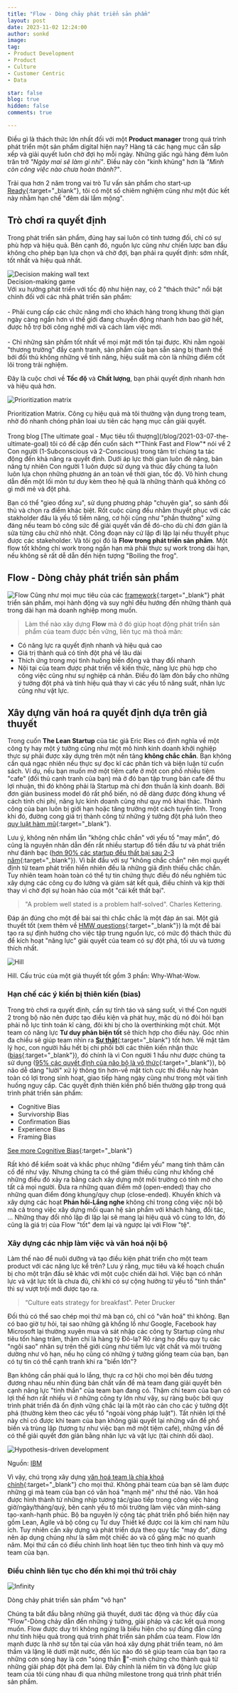 ```yaml
---
title: "Flow - Dòng chảy phát triển sản phẩm"
layout: post
date: 2023-11-02 12:24:00
author: sonkd
image: 
tag:
- Product Development
- Product
- Culture
- Customer Centric
- Data

star: false
blog: true
hidden: false
comments: true

---
```


Điều gì là thách thức lớn nhất đối với một **Product manager** trong quá trình phát triển một sản phẩm digital hiện nay? Hàng tá các hạng mục cần sắp xếp và giải quyết luôn chờ đợi họ mỗi ngày. Những giấc ngủ hàng đêm luôn trăn trở *"Ngày mai sẽ làm gì nhỉ"*. Điều này còn "kinh khủng" hơn là *"Mình còn công việc nào chưa hoàn thành?"*.

Trải qua hơn 2 năm trong vai trò Tư vấn sản phẩm cho start-up [Ready](https://ready.io){:target="_blank"}, tôi có một số chiêm nghiệm cũng như một đúc kết này nhằm hạn chế "đêm dài lắm mộng".

## Trò chơi ra quyết định

Trong phát triển sản phẩm, đúng hay sai luôn có tính tương đối, chỉ có sự phù hợp và hiệu quả. Bên cạnh đó, nguồn lực cũng như chiến lược ban đầu không cho phép bạn lựa chọn và chờ đợi, bạn phải ra quyết định: sớm nhất, tốt nhất và hiệu quả nhất.

<div class="side-by-side">
    <div class="toleft">
        <img class="image" src="/assets/img/blog/decision-making.jpg" alt="Decision making wall text">
        <figcaption class="caption">Decision-making game</figcaption>
    </div>
    <div class="toright">
        Với xu hướng phát triển với tốc độ như hiện nay, có 2 "thách thức" nổi bật chính đối với các nhà phát triển sản phẩm:
        <br><br>
        - Phải cung cấp các chức năng mới cho khách hàng trong khung thời gian ngày càng ngắn hơn vì thế giới đang chuyển động nhanh hơn bao giờ hết, được hỗ trợ bởi công nghệ mới và cách làm việc mới.
        <br><br>
        - Chỉ những sản phẩm tốt nhất về mọi mặt mới tồn tại được. Khi nằm ngoài "thương trường" đầy cạnh tranh, sản phẩm của bạn sẵn sàng bị thanh thế bởi đối thủ không những về tính năng, hiệu suất mà còn là những điểm cốt lõi trong trải nghiệm.
    </div>
</div>

Đây là cuộc chơi về **Tốc độ** và **Chất lượng**, bạn phải quyết định nhanh hơn và hiệu quả hơn.

![Prioritization matrix](https://www.ibm.com/design/thinking/static/prioritization-4-197b008afe461550b6e77fb9ace7ddcf.jpg)
<figcaption>Prioritization Matrix. Công cụ hiệu quả mà tôi thường vận dụng trong team, nhờ đó nhanh chóng phân loai ưu tiên các hạng mục cần giải quyết.</figcaption>
<br>
Trong blog [The ultimate goal - Mục tiêu tối thượng](/blog/2021-03-07-the-ultimate-goal) tôi có đề cập đến cuốn sách *"Think Fast and Flow"* nói về 2 Con người (1-Subconscious và 2-Conscious) trong tâm trí chúng ta tác động đến khả năng ra quyết định. Dưới áp lực thời gian luôn đè nặng, bản năng tự nhiên Con người 1 luôn được sử dụng và thúc đẩy chúng ta luôn luôn lựa chọn những phương án an toàn về thời gian, tốc độ. Vô hình chung dẫn đến một lối mòn tư duy kèm theo hệ quả là những thành quả không có gì mới mẻ và đột phá.

Bạn có thể "gieo đồng xu", sử dụng phương pháp "chuyên gia", so sánh đối thủ và chọn ra điểm khác biệt. Rốt cuộc cũng đều nhằm thuyết phục với các stakholder đâu là yếu tố tiềm năng, cơ hội cũng như "phần thưởng" xứng đáng nếu team bỏ công sức để giải quyết vấn đề đó-cho dù chỉ đơn giản là sửa từng câu chữ nhỏ nhặt. Công đoạn này cứ lặp đi lặp lại nếu thuyết phục được các stakeholder. Và tôi gọi đó là **Flow trong phát triển sản phẩm**. Một flow tốt không chỉ work trong ngắn hạn mà phải thực sự work trong dài hạn, nếu không sẽ rất dễ dẫn đến hiện tượng "Boiling the frog".

## Flow - Dòng chảy phát triển sản phẩm
![Flow](/assets/img/under-sea.gif)
Cũng như mọi mục tiêu của các [framework](https://fourweekmba.com/product-development-frameworks/){:target="_blank"} phát triển sản phẩm, mọi hành động và suy nghĩ đều hướng đến những thành quả trong dài hạn mà doanh nghiệp mong muốn.

> Làm thế nào xây dựng **Flow** mà ở đó giúp hoạt động phát triển sản phẩm của team được bền vững, liên tục mà thoả mãn:
- Có năng lực ra quyết định nhanh và hiệu quả cao
- Giá trị thành quả có tính đột phá về lâu dài
- Thích ứng trong mọi tình huống biến động và thay đổi nhanh
- Nội tại của team được phát triển về kiến thức, năng lực phù hợp cho công việc cũng như sự nghiệp cá nhân. Điều đó làm đòn bẩy cho những ý tưởng đột phá và tính hiệu quả thay vì các yếu tố năng suất, nhân lực cũng như vật lực.

## Xây dựng văn hoá ra quyết định dựa trên giả thuyết
Trong cuốn **The Lean Startup** của tác giả Eric Ries có định nghĩa về một công ty hay một ý tưởng cũng như một mô hình kinh doanh khởi nghiệp thực sự phải được xây dựng trên một nền tảng **không chắc chắn**. Bạn không cần quá ngạc nhiên nếu thực sự đọc kĩ các phân tích và biện luận từ cuốn sách. Ví dụ, nếu bạn muốn mở một tiệm cafe ở một con phố nhiều tiệm "cafe" (đối thủ cạnh tranh của bạn) mà ở đó bạn tập trung bán cafe để thu lợi nhuận, thì đó không phải là Startup mà chỉ đơn thuần là kinh doanh. Bởi đơn giản business model đó rất phổ biến, nó dễ dàng được đóng khung về cách tính chi phí, năng lực kinh doanh cũng như quy mô khai thác. Thành công của bạn luôn bị giới hạn hoặc tăng trưởng một cách tuyến tính. Trong khi đó, đường cong giá trị thành công từ những ý tưởng đột phá luôn theo [quy luật hàm mũ](https://inniches.com/startup-studios-research){:target="_blank"}.

Lưu ý, không nên nhầm lẫn "không chắc chắn" với yếu tố "may mắn", đó cũng là nguyên nhân dẫn đến rất nhiều startup đổ tiền đầu tư và phát triển như đánh bạc ([hơn 90% các startup đều thất bại sau 2-3 năm](https://www.failory.com/blog/startup-failure-rate){:target="_blank"}). Vì bắt đầu với sự "không chắc chắn" nên mọi quyết định từ team phát triển hiển nhiên đều là những giả định thiếu chắc chắn. Tuy nhiên team hoàn toàn có thể tự tin chứng thực điều đó nếu nghiêm túc xây dựng các công cụ đo lường và giám sát kết quả, điều chỉnh và kịp thời thay vì chờ đợi sự hoàn hảo của một "cái kết thất bại".

> "A problem well stated is a problem half-solved". Charles Kettering.

Đáp án đúng cho một đề bài sai thì chắc chắc là một đáp án sai. Một giả thuyết tốt (xem thêm về [HMW questions](https://www.nngroup.com/articles/how-might-we-questions/){:target="_blank"}) là một đề bài tạo ra sự định hướng cho việc tập trung nguồn lực, có mức độ thách thức đủ để kích hoạt "năng lực" giải quyết của team có sự đột phá, tối ưu và tương thích nhất.

![Hill](/assets/img/blog/hill.png)
<figcaption>Hill. Cấu trúc của một giả thuyết tốt gồm 3 phần: Why-What-Wow.</figcaption>

### Hạn chế các ý kiến bị thiên kiến (bias)
Trong trò chơi ra quyết định, cần sự tỉnh táo và sáng suốt, vì thế Con người 2 trong bộ não nên được tạo điều kiện và phát huy, mặc dù nó đòi hỏi bạn phải nỗ lực tính toán kĩ càng, đôi khi bị cho là overthinking một chút. Một team có năng lực **Tư duy phản biện tốt** sẽ thích hợp cho điều này. Góc nhìn đa chiều sẽ giúp team nhìn ra [**Sự thật**](https://www.forbes.com/sites/forbescoachescouncil/2016/11/17/why-understanding-other-perspectives-is-a-key-leadership-skill/?sh=be1eda6d2069){:target="_blank"} tốt hơn. Về mặt tâm lý học, con người hầu hết bị chi phối bởi các thiên kiến nhận thức ([bias](https://en.wikipedia.org/wiki/List_of_cognitive_biases){:target="_blank"}), đó chính là vì Con người 1 hầu như được chúng ta sử dụng ([95% các quyết định của não bộ là vô thức](https://hbr.org/2002/06/hidden-minds){:target="_blank"}), bộ não dễ dàng "lười" xử lý thông tin hơn-về mặt tích cực thì điều này hoàn toàn có lợi trong sinh hoạt, giao tiếp hàng ngày cũng như trong một vài tình huống nguy cấp. Các quyết định thiên kiến phổ biến thường gặp trong quá trình phát triển sản phẩm:
- Cognitive Bias
- Survivorship Bias
- Confirmation Bias
- Experience Bias
- Framing Bias


[See more Cognitive Bias](/research/2023-12-13-bias){:target="_blank"}

Rất khó để kiểm soát và khắc phục những "điểm yếu" mang tính thâm căn cố đế như vậy. Nhưng chúng ta có thể giảm thiểu cũng như khống chế những điều đó xảy ra bằng cách xây dựng một môi trường có tính mở cho tất cả mọi người. Đưa ra những quan điểm mở (open-ended) thay cho những quan điểm đóng khung/quy chụp (close-ended). Khuyến khích và xây dựng các hoạt **Phản hồi-Lắng nghe** không chỉ trong công việc nội bộ mà cả trong việc xây dựng mối quan hệ sản phẩm với khách hàng, đối tác, ... Những thay đổi nhỏ lặp đi lặp lại sẽ mang lại hiệu quả vô cùng to lớn, đó cũng là giá trị của Flow "tốt" đem lại và ngược lại với Flow "tệ".

### Xây dựng các nhịp làm việc và văn hoá nội bộ
Làm thế nào để nuôi dưỡng và tạo điều kiện phát triển cho một team product với các năng lực kể trên? Lưu ý rằng, mục tiêu và kế hoạch chuẩn bị cho một trận đấu sẽ khác với một cuộc chiến dài hơi. Việc bạn có nhân lực và vật lực tốt là chưa đủ, chỉ khi có sự cộng hưởng từ yếu tố "tinh thần" thì sự vượt trội mới được tạo ra.

> “Culture eats strategy for breakfast". Peter Drucker

Đối thủ có thể sao chép mọi thứ mà bạn có, chỉ có "văn hoá" thì không. Bạn có bao giờ tự hỏi, tại sao những gã khổng lồ như Google, Facebook hay Microsoft lại thường xuyên mua và sát nhập các công ty Startup cũng như tiêu tốn hàng trăm, thậm chí là hàng tỷ Đô-la? Rõ ràng họ đều quy tụ các "ngôi sao" nhân sự trên thế giới cũng như tiềm lực vật chất và môi trường dường như vô hạn, nếu họ cũng có những ý tưởng giống team của bạn, bạn có tự tin có thể cạnh tranh khi ra "biển lớn"?

Bạn không cần phải quá lo lắng, thực ra cơ hội cho mọi bên đều tương đương nhau nếu nhìn đúng bản chất vấn đề mà team đang giải quyết bên cạnh năng lực "tinh thần" của team bạn đang có. Thậm chí team của bạn có lợi thế hơn rất nhiều vì ở những công ty lớn như vậy, sự ràng buộc bởi quy trình phát triển đã ổn định vững chắc lại là một rào cản cho các ý tưởng đột phá (thường kèm theo các yếu tố "ngoài vòng pháp luật"). Tất nhiên lợi thế này chỉ có được khi team của bạn không giải quyết lại những vấn đề phổ biến và trùng lặp (tương tự như việc bạn mở một tiệm cafe), những vấn đề có thể giải quyết đơn giản bằng nhân lực và vật lực (tài chính dồi dào).

![Hypothesis-driven development](/assets/img/blog/ibm-hypothesis-driven-development.png)
<figcaption>Nguồn: <a href="https://www.ibm.com/garage/method/practices/learn/practice_hypothesis_driven_development/">IBM</a></figcaption>

Vì vậy, chú trọng xây dựng [văn hoá team là chìa khoá chính](https://www.greatplacetowork.ca/en/articles/inertia-product-development-culture-is-key-to-operational-excellence){:target="_blank"} cho mọi thứ. Không phải team của bạn sẽ làm được những gì mà team của bạn có văn hoá "mạnh mẽ" như thế nào. Văn hoá được hình thành từ những nhịp tương tác/giao tiếp trong công việc hàng giờ/ngày/tháng/quý, bên cạnh yếu tố môi trường làm việc văn minh-sáng tạo-xanh-hạnh phúc. Bộ ba nguyên lý cộng tác phát triển phổ biến hiện nay gồm Lean, Agile và bộ công cụ Tư duy Thiết kế được coi là kim chỉ nam hữu ích. Tuy nhiên cần xây dựng và phát triển dựa theo quy tắc "may đo", đừng nên áp dụng chúng như là sắm một chiếc áo và cố gắng mặc nó quanh năm. Mọi thứ cần có điều chỉnh linh hoạt liên tục theo tình hình và quy mô team của bạn. 

### Điều chỉnh liên tục cho đến khi mọi thứ trôi chảy
![Infinity](/assets/img/infinity.png)
<figcaption>Dòng chảy phát triển sản phẩm "vô hạn"</figcaption>

Chúng ta bắt đầu bằng những giả thuyết, dưới tác động và thúc đẩy của "Flow"-Dòng chảy dẫn đến những ý tưởng, giải pháp và các kết quả mong muốn. Flow được duy trì không ngừng là biểu hiện cho sự đúng đắn cũng như tính hiệu quả trong quá trình phát triển sản phẩm của team. Flow lớn mạnh được là nhờ sự tồn tại của văn hoá xây dựng phát triển team, nó âm thầm và lặng lẽ dưới mặt nước, đến lúc nào đó sẽ giúp team của bạn tạo ra những cơn sóng hay là cơn "sóng thần 🌊"-minh chứng cho thành quả từ những giải pháp đột phá đem lại. Đây chính là niềm tin và động lực giúp team của tôi cùng nhau đi qua những milestone trong quá trình phát triển sản phẩm.